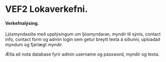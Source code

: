 # VEF2 Lokaverkefni.

#### Verkefnalýsing.
Ljósmyndasíða með upplýsingum um ljósmyndaran, myndir til sýnis, contact info, contact form og admin login sem getur breytt texta á síðunni, uploadað myndum og fjarlægt myndir.

Ætla að nota database fyrir admin username og password, myndir og texta.

